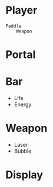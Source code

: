 # Player

    Paddle
        Weapon

# Portal

# Bar

- Life
- Energy

# Weapon

- Laser
- Bubble

# Display
